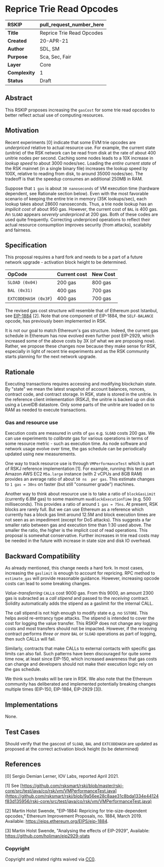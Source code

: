 # Reprice Trie Read Opcodes

|RSKIP          |pull_request_number_here           |
| :------------ |:-------------|
|**Title**      |Reprice Trie Read Opcodes |
|**Created**    |20-APR-21 |
|**Author**     |SDL, SM|
|**Purpose**    |Sca, Sec, Fair|
|**Layer**      |Core|
|**Complexity** |1|
|**Status**     |Draft|

## Abstract
This RSKIP proposes increasing the `gasCost` for some trie read opcodes to better reflect actual use of computing resources.

## Motivation

Recent experiments [0] indicate that some EVM trie opcodes are *underpriced* relative to actual resource use. For example, the current state (unitrie) of the RSK network can be read from disk  at the rate of about 400 unitrie nodes per second.  Caching some nodes leads to a 10X increase in *lookup speed*  to about 3000 nodes/sec. Loading the *entire current state* of the RSK mainnet (in a single binary file) increases the lookup speed by 100X, relative to reading from disk, to around 35000 nodes/sec. The tradeoff is that the speedup consumes an additional 250MB in RAM.

Suppose that `1 gas` is about `30 nanoseconds` of VM execution time  (hardware dependent, see Rationale section below). Even with the most favorable scenario of keeping the entire trie in memory (35K lookups/sec),  each lookup takes about 28600 nanoseconds. Thus, a trie node lookup has an *impilicit cost* of about 950 gas. However, the current cost of `BAL` is 400 gas. An `SLOAD` appears *severely underpriced* at 200 gas. Both of these codes are used quite frequently. Correcting underpriced operations to reflect their actual resource consumption improves security (from attacks), scalabity and fairness.

## Specification

This proposal requires a hard fork and needs to be a part of a future network upgrade - activation block height to be determined.

|OpCode         |Current cost | New Cost |
| :------------ |:------------|:----     |
| `SLOAD (0x04)`  | 200 gas | 800 gas |
| `BAL (0x31)` | 400 gas | 700 gas |
| `EXTCODEHASH (0x3F`) |400 gas | 700 gas |


The revised gas cost structure will resemble that of Ethereum post Istanbul, see [EIP-1884](https://eips.ethereum.org/EIPS/eip-1884) [2]. Note that one component of EIP-1884, the `SELF-BALANCE` opcode, has previously been implemented in RSK. 

It is not our goal to match Ethereum's gas structure. Indeed, the current gas schedule in Ethereum has now evolved even further post EIP-2929, which increased some of the above costs by 3X (of what we are proposing now). Rather, we propose these changes now because they make sense for RSK, especially in light of recent trie experiments and as the RSK community starts planning for the next network upgrade.

## Rationale

Executing transactions requires accessing and modifying blockchain state. By "state" we mean the latest snapshot of account balances, nonces, contract code, and contract storage. In RSK, state is stored in the unitrie. In the reference client imlementation (RSKJ), the unitrie is backed up on disk using a LevelDB datastore. Only some parts of the unitrie are loaded on to RAM as needed to execute transactions.

### Gas and resource use
Execution costs are measured in units of `gas` e.g.  `SLOAD` costs 200 gas. We can use experiments to *calibrate* gas for various operations in terms of some resource metric - such as execution time. As node software and network usage evolve over time, the gas schedule can be periodically updated using new measurements.

One way to track resource use is through `VMPerformanceTest` which is part of RSKJ reference implementation [1]. For example, running this test on an Amazon AWS EC2 `M5a.large` instance (with 2 vCPUs and 8GB RAM) provides an average ratio of about `50 ns  per gas`. This estimate changes to `1 gas = 30ns` on faster (but still "consumer grade") machines.

Another way to think about resource use is to take a ratio of `blockGasLimit` (currently 6.8M gas) to some maximum `maxBlockExecutionTime` (e.g. 500 milliseconds). This provides a ratio of around `1 gas = 75ns`. At present, RSK blocks are rarely full. But we can use Ethereum as a reference which currently has a block gas limit around 12.5M and block execution times are not seen as an impediment (except for DoS attacks). This suggests a far smaller ratio between gas and execution time than 1:30 used above. The smaller the ratio, the higher is the implicit cost of read operations. This proposal is somewhat conservative. Further increases in trie read costs may be needed in the future with increase in state size and disk IO overhead.

## Backward Compatibility

As already mentioned, this change needs a hard fork. In most cases, increasing the `gaslimit` is enough to account for repricing. RPC method to `estimate_gas` will provide reasonable guidance. However, increasing opcode costs can lead to some breaking changes.

*Value-transferring* `CALL`s cost 9000 gas. From this 9000, an amount 2300 gas is subracted as a *call stipend* and passed to the *receiving* contract. Solidity automatically adds the stipend as a gaslimit for the internal CALL.

The call stipend is not high enough to modify state e.g. no `SSTORE`. This helps avoid re-entrancy type attacks. The stipend is intended to cover the cost for logging the value transfer. This RSKIP does not change any logging costs and most transfers should not be impacted. However, if the receiving contract performs *three or more*  `BAL` or `SLOAD` operations as part of logging, then such CALLs will fail.

Similarly, contracts that make CALLs to external contacts with specific gas limits can also fail. Such patterns have been discouraged for quite some time now, at least since EIP-150, which increased awareness that gas costs can change  and developers should not make their execution logic rely on the gas schedule. 

We think such breaks will be rare in RSK. We also note that the Ethereum community has deliberated and implemented potentially breaking changes multiple times (EIP-150, EIP-1884, EIP-2929 [3]).

## Implementations

None.

## Test Cases

Should verify that the gascost of `SLOAD`, `BAL` and `EXTCODEHASH` are updated as proposed at the correct activation block height (to be determined)

## References

[0] Sergio Demian Lerner, IOV Labs, reported April 2021.

[1] See [https://github.com/rsksmart/rskj/blob/master/rskj-core/src/test/java/co/rsk/vm/VMPerformanceTest.java](https://github.com/rsksmart/rskj/blob/9a56ee28c8aae31c8bda1334e44124f83d135956/rskj-core/src/test/java/co/rsk/vm/VMPerformanceTest.java)

[2] Martin Holst Swende, "EIP-1884: Repricing for trie-size-dependent opcodes," Ethereum Improvement Proposals, no. 1884, March 2019. Available: https://eips.ethereum.org/EIPS/eip-1884.

[3] Martin Holst Swende, "Analysing the effects of EIP-2929", Available: https://github.com/holiman/eip2929-stats

### Copyright

Copyright and related rights waived via [CC0](https://creativecommons.org/publicdomain/zero/1.0/).
